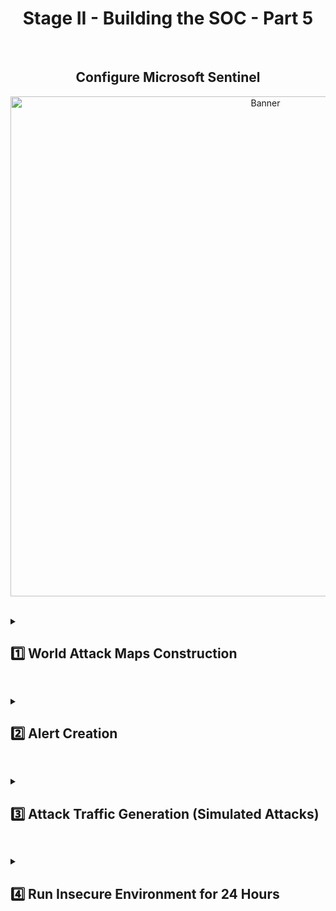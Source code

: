 <h1 align="center">Stage II - Building the SOC - Part 5</h1>

<br>

<h2 align="center">Configure Microsoft Sentinel</h2>

<p align="center">
<img width="800" src="https://github.com/user-attachments/assets/39d59344-9d47-4be6-aba0-7ba2ead7efba" alt="Banner"/>
<br />
<br />

<details close> 
<summary> <h2>1️⃣ World Attack Maps Construction</h2> </summary>
<br>

> The first thing we're going to do is **Build 4 Attack Maps for the Following Use Cases**:
>
> 
> 1. Failed Authentication against **Windows WMs** (RDP / SMB / General Authentication Failures)
> 
> 2. Failed Authentication against **Linux VM** (SSH)
> 
> 3. Failed Authentication to the **Microsoft SQL Server** (inside our Windows VM)
> 
> 4. Malicious Inbound Flows for the **Network Security Groups**
>


<br>

<br>

Go to **Microsoft Sentinel** ➜ select our Log Analytics Workspace ```LAW-Cyber-Lab``` that is associated with this Sentinel Instance.

Click on the **Workbooks** blade ➜ and then ➕ **Add Workbook**

<br>

![azure portal](https://github.com/user-attachments/assets/36df51b2-cdcd-42e7-ad55-d26078edda07)

<br>

<h2></h2>

<br>

<details close> 
  
**<summary> 📝 Step-by-step Guide on How to Create the Sentinel Maps Inside the Workbooks?</summary>**

<br>

We'll first create the **Workbook** & the **Map** for the ***Linux SSH Authentication Failures***

After clicking on ➕ **Add Workbook** ➜ you can see there's a Default Workbook that Sentinel made.

Click ✏️ **Edit**

<br>

![azure portal](https://github.com/user-attachments/assets/9d44e9cd-77b8-41f4-93a7-2067a752e545)

<br>

There's 2 Elements in the default workbook ➜ so we'll 🗑️ **Remove** them both

<br>

![azure portal](https://github.com/user-attachments/assets/343aafd9-44d7-4b59-bcda-b031db117d2b)

<br>

![azure portal](https://github.com/user-attachments/assets/202e60b2-e41e-4278-a423-c2b64b411707)

<br>

Then we're going to click on ➕ **Add** ➜ and we're going to 𝄜 **Add query** based element

<br>

![azure portal](https://github.com/user-attachments/assets/4ab29302-b055-44cb-ba8e-7cb881f5b0c7)

<br>

We'll then click the **</> Advanced Editor blade**

<br>

![azure portal](https://github.com/user-attachments/assets/d413801a-f244-417b-b0e1-98123d4fc183)

<br>

Now go to [this GitHub link](https://github.com/joshmadakor1/Cyber-Course-v2/blob/main/Sentinel-Maps(JSON)/linux-ssh-auth-fail.json) to get the **JSON** for the **Linux SSH Failed Authentication Map**.

Copy the **JSON** text.

<br>

![azure portal](https://github.com/user-attachments/assets/f3af9386-d113-4c36-ac3f-02f2729f170a)

<br>

Back in the Azure Portal ➜ erase the default text ➜ and paste the **JSON** from the GitHub link

Then click ✔️ **Done Editing** down bellow

<br>

![azure portal](https://github.com/user-attachments/assets/17ab1229-7a1b-46d8-bc07-a5eb7fa9069e)

<br>

Lastly, we'll click on the 💾 **Save** button:

- **Name the Workbook** ➜ ```linux-ssh-auth-fail```

- Make sure you select our **Log Analytics Workspace** ➜ ```LAW-Cyber-Lab```

- Place the Workbook at he same **Location** as our other Resources ➜ ```(US) East US```

Click **"Apply"**

<br>

![azure portal](https://github.com/user-attachments/assets/da6e470e-b63b-401d-8b97-c9d2883ad25a)

<br>

✅ The **Workbook** and the corresponding **Sentinel Map** for the **Linux SSH Authentication Failures** were successfuully created.

<br>

![azure portal](https://github.com/user-attachments/assets/63f4d693-f9a9-44b1-99cd-70b408a5b8a1)

<br>

We'll then continue creating the rest of the Workbooks & Maps for the rest of the Resources.

We'll click on ➕ **Add Workbook** ➜ follow the same process ➜  and use the other JSON codes from [this GitHub link](https://github.com/joshmadakor1/Cyber-Course-v2/tree/main/Sentinel-Maps(JSON))

<br>

  </details>

<h2></h2>

<br>

✅ All 4 Workbooks and Maps were successfully created:

<br>

![azure portal](https://github.com/user-attachments/assets/425a8c12-e647-40d9-aa56-4fa965ea75da)

<br>

<details close> 
  
**<summary> 💡 We can then Test the Query ➜ to see if Events will be plotted on the Maps.</summary>**

<br>

From inside the **Workbook** ➜ click on ✏️ **Edit** ➜ and then **↑ Edit**

<br>

![azure portal](https://github.com/user-attachments/assets/d115a623-3ec5-4584-993f-ec5ea9f48bf4)

<br>

![azure portal](https://github.com/user-attachments/assets/d5b9d372-f6b4-49f2-8674-12adb50aa0a2)

<br>

Copy the **"Log Analytics Worspace Logs Query"** from under the ⚙️ **Settings"** blade

<br>

![azure portal](https://github.com/user-attachments/assets/0c976a36-0991-4679-aea1-22588d9b24f6)

<br>

We'll then go to our Log Analytics Workspace ```LAW-Cyber-Lab``` ➜ and **Paste It** to **Query the Logs**

<br>

  </details>

<br>

For example ➜ this is the Query from the **Microsoft SQL Server Failed Authentication** Workbook in LAW:

<br>

![azure portal](https://github.com/user-attachments/assets/25d8d89c-1a6c-4158-8400-35c46995a395)

<br>

By doing this, you can test changes to the Query.

✅ This way we make sure it's **Working and Generating Desired Results** ➜ before having to Update the Sentinel Workbooks.

<br>

  </details>

<h2></h2>

<details close> 
<summary> <h2>2️⃣ Alert Creation</h2> </summary>
<br>

> We're now going to **Create our Microsoft Sentinel Analytics Query Rules**.
> 
> These are going to be used to **Create Alerts** ➜ and then ultimately used to **Spin up Incidents** for certain Events taking place in our Environment.

<br>

Back in the **Azure Portal** ➜ go to **Microsoft Sentinel** ➜ and click on the **Analytics** blade

<br>

![azure portal](https://github.com/user-attachments/assets/577a0b79-d93b-466e-a365-9d1f6107a07e)

<br>

We're then going to Import all of our [Sentinel Analytics Rules](https://github.com/joshmadakor1/Cyber-Course-v2/blob/main/Sentinel-Analytics-Rules/Sentinel-Analytics-Rules(KQL%20Alert%20Queries).json).

Download the **Raw JSON File** and Save it.

<br>

![azure portal](https://github.com/user-attachments/assets/f075d305-ac55-47d5-85d0-a0e80f4b7022)

<br>

Back in **Microsoft Sentinel** ➜ click on **Import** to upload the **JSON File**.

<br>

![azure portal](https://github.com/user-attachments/assets/8085ebbc-055d-48e6-bce8-e7147d0b8ef3)

<br>

✅ We can confirm that all of our **13 Analytics Query Rules** were **Successfully Deployed**!

<br>

![azure portal](https://github.com/user-attachments/assets/26168fbd-25bd-4b1f-b5cd-23cce068badd)

<br>

  </details>

<h2></h2>

<details close> 
<summary> <h2>3️⃣ Attack Traffic Generation (Simulated Attacks)</h2> </summary>
<br>

<br>

>   <details close> 
>   
> **<summary> 📝 Explanation</summary>**
> 
> In this final stage of the lab ➜ we're going to explore some of the **Custom Analytics Rules / Alerts** that we created in **Sentinel**.
> 
> We'll look at the **Queries** that make those Events ➜ and try to go through and manually trigger at least 6 of them.
>   
> This will allow us to understand how the Analytics Rules & the KQL actually work.
> 
>   </details>

<br>

To test your alerts and incidents rule configuration ➜ simulate some attacks on the VMs and see if they show up in Sentinel (generate alerts and incidents).

⚠️ We have to make sure these work before the first observation period.

<br>

Here are some Tests to Run:

<br>

#### ❶ Trigger AAD Brute Force Success:

- Simulate brute force success against Azure AD with your attacker account (from attack-vm).

- Either use PowerShell or an incognito window to fail 10-11 consecutive logins, followed by one successful login.

<br>

<h2></h2>

<br>

#### ❷ Trigger MSSQL Brute Force Attempt:

- We'll use the ```attack-vm``` for this one.

- Use ***PowerShell*** or ***SSMS*** to simulate **Brute Force Attempt against your SQL Server** by failing 10 Consecutive Logins.

<br>

<h2></h2>

<br>

#### ❸ Trigger Malware Outbreak:

- In ```windows-vm``` generate a **Malware Alert** by using ***PowerShell*** to create 1 or more **EICAR Files**.

- 💡 You can also do this Manually by creating a Text File with an **EICAR String** in it.

<br>

<h2></h2>

<br>

#### ❹ Trigger Possible Privilege Escalation (AKV Critical Credential Retrieval or Update):

- Manually read our **Key Vault Secret** ```Tenant-Global-Admin-Password``` in the Azure portal.

<br>

<h2></h2>

<br>

#### ❺ Trigger Windows Host Firewall Tampering:

- Manually Enable & Disable the ```windows-vm``` **Firewall**.

<br>

<h2></h2>

<br>

#### ❻ Trigger Excessive Password Resets:

- Reset a **User's Password** in the Azure portal 10 times.

<br>

<h2></h2>

<br>

After each attach, wait 10-20 minutes ➜ then check Sentinel to see if you have any incidents.

<br>

>   <details close> 
>   
> **<summary> 💡 Note</summary>**
> 
> This can also help you with incident investigation later on in the lab.
> 
>   </details>

<br>

### ➡️ Incidents in Sentinel after Simulating Some Attacks:

<br>

![azure portal](https://github.com/user-attachments/assets/00cef135-106c-4f4e-a5d0-f68e2b345c14)

<br>

  </details>

<h2></h2>

<details close> 
<summary> <h2>4️⃣ Run Insecure Environment for 24 Hours</h2> </summary>
<br>

The following table shows the measurements taken from the insecure environment after the initial 24 hour observation period:

<br>

### Metrics - Before Securing Environment

<br>

Start Time: 1/18/2024 15:44

Stop Time: 1/19/2024 15:44

<br>

| Metric                   | Count
| ------------------------ | -----
| SecurityEvent (Windows VM)            | 29005
| Syslog (Linux VM)                   | 16562
| SecurityAlert (Microsoft Defender for Cloud)            | 4
| SecurityIncident (Sentinel Incidents)        | 204
| NSG Inbound Malicious Flows Allowed | 2837

<br>

<h2></h2>

<br>

### Attack Maps Before Hardening / Security Controls

<br>

Before taking the screenshots ➜ the Workbooks need to be edited to only show the **last 24 hours**.

💡 The query runs over the last 30 days by default.

<br>

>   <details close> 
>   
> **<summary> 📋 Steps to Edit the Maps:</summary>**
> 
> <br>
> 
> From inside the **Workbook** ➜ click on ✏️ **Edit** 
> 
> <br>
> 
> ![azure portal](https://github.com/user-attachments/assets/8085ebbc-055d-48e6-bce8-e7147d0b8ef3)
> 
> <br>
> 
> Then go all the way down and to the right ➜ click the **↑ Edit** button
> 
> <br>
> 
> ![azure portal](https://github.com/user-attachments/assets/8085ebbc-055d-48e6-bce8-e7147d0b8ef3)
> 
> <br>
> 
> Change the **Time Range** to ```Last 24 hours```
> 
> Then press the **Run Query** button
> 
> <br>
> 
> ![azure portal](https://github.com/user-attachments/assets/8085ebbc-055d-48e6-bce8-e7147d0b8ef3)
> 
> <br>
> 
> Finally ➜ click 📒**Done Editing**
> 
> <br>
> 
> ![azure portal](https://github.com/user-attachments/assets/8085ebbc-055d-48e6-bce8-e7147d0b8ef3)
> 
> <br>
> 
> ![azure portal](https://github.com/user-attachments/assets/8085ebbc-055d-48e6-bce8-e7147d0b8ef3)
> 
> <br>
> 
>   </details>

<br>

<h2></h2>

<br>

### NSG Allowed Malicious Inbound Flows:

<br>

![azure portal](https://github.com/user-attachments/assets/8085ebbc-055d-48e6-bce8-e7147d0b8ef3)

<br>

### Linux SSH Authentication Failures:

<br>

![azure portal](https://github.com/user-attachments/assets/8085ebbc-055d-48e6-bce8-e7147d0b8ef3)

<br>

### Windows RDP/SMB Authentication Failures:

<br>

![azure portal](https://github.com/user-attachments/assets/8085ebbc-055d-48e6-bce8-e7147d0b8ef3)

<br>

### MS SQL Server Authentication Failures:

<br>

![azure portal](https://github.com/user-attachments/assets/8085ebbc-055d-48e6-bce8-e7147d0b8ef3)

<br>

  </details>

<h2></h2>

<br>

<br>

<br>

<br>

<br>

<br>

<br>
  
<br>
